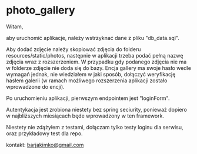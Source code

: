 # photo_gallery

Witam,

aby uruchomić aplikacje, należy wstrzyknać dane z pliku
"db_data.sql".

Aby dodać zdjęcie należy skopiować zdjęcia do folderu
resources/static/photos, następnie w aplikacji trzeba podać
pełną nazwę zdjęcia wraz z rozszerzeniem. W przypadku gdy 
podanego zdjęcia nie ma w folderze zdjęcie nie doda się do
bazy. Encja gallery ma swoje hasło wedle wymagań jednak,
nie wiedziałem w jaki sposób, dołączyć weryfikację hasłem
galerii (w ramach możliwego rozszerzenia aplikacji zostało
wprowadzone do encji).

Po uruchomieniu aplikacji, pierwszym endpointem jest 
"loginForm".

Autentykacja jest zrobiona niestety bez spring seciurity, 
ponieważ dopiero w najbliższych miesiącach będe wprowadzony
w ten framework. 

Niestety nie zdążyłem z testami, dołączam tylko testy
loginu dla serwisu, oraz przykładowy test dla repo. 

kontakt:
barjakimko@gmail.com